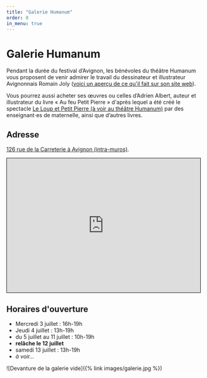 ```yaml
---
title: "Galerie Humanum"
order: 0
in_menu: true
---
```

# Galerie Humanum

Pendant la durée du festival d’Avignon, les bénévoles du théâtre Humanum vous proposent de venir admirer le travail du dessinateur et illustrateur Avignonnais Romain Joly ([voici un aperçu de ce qu'il fait sur son site web](https://romainjolyyy.com/)).

Vous pourrez aussi acheter ses œuvres ou celles d’Adrien Albert, auteur et illustrateur du livre « Au feu Petit Pierre » d'après lequel a été créé le spectacle [Le Loup et Petit Pierre (à voir au théâtre Humanum)](https://theatrehumanum.fr/programme/2024/le-loup-et-petit-pierre/) par des enseignant⋅es de maternelle, ainsi que d’autres livres.

## Adresse
[126 rue de la Carreterie à Avignon (intra-muros)](https://www.google.com/maps/place/126+Rue+Carreterie,+84000+Avignon/@43.9514635,4.8164814,20.58z/data=!4m6!3m5!1s0x12b5ec7bf054319f:0x8d65df6079c38f93!8m2!3d43.9514708!4d4.8165778!16s%2Fg%2F11c2czzdv5?entry=tts&g_ep=EgoyMDI0MDYyNi4wKgBIAVAD).

<iframe width="100%" height="350" src="https://www.openstreetmap.org/export/embed.html?bbox=4.815305471420289%2C43.950804596515%2C4.817821383476258%2C43.9521640181931&amp;layer=mapnik&amp;marker=43.95148431124092%2C4.816563427448273" style="border: 1px solid black"></iframe>

## Horaires d'ouverture
- Mercredi 3 juillet : 16h-19h
- Jeudi 4 juillet : 13h-19h
- du 5 juillet au 11 juillet : 10h-19h
- **relâche le 12 juillet**
- samedi 13 juillet : 13h-19h
- *à voir…*

![Devanture de la galerie vide]({% link images/galerie.jpg %}) 